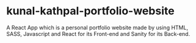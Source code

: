 # kunal-kathpal-portfolio-website
A React App which is a personal portfolio website made by using HTML, SASS, Javascript and React for its Front-end and Sanity for its Back-end.
